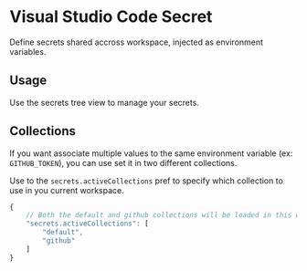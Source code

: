 # Visual Studio Code Secret

Define secrets shared accross workspace, injected as environment variables.

## Usage

Use the secrets tree view to manage your secrets.

## Collections

If you want associate multiple values to the same environment variable (ex: `GITHUB_TOKEN`), you can use set it in two different collections.

Use to the `secrets.activeCollections` pref to specify which collection to use in you current workspace.

```javascript
{
    // Both the default and github collections will be loaded in this workspace
    "secrets.activeCollections": [
        "default",
        "github"
    ]
}
```
